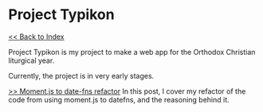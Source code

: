 # Project Typikon

[<< Back to Index](../index.md)

Project Typikon is my project to make a web app for the Orthodox Christian liturgical year.

Currently, the project is in very early stages.

[>> Moment.js to date-fns refactor](datefnsRefactor.md)
In this post, I cover my refactor of the code from using moment.js to datefns, and the reasoning behind it.
